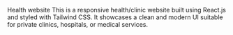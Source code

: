 Health website This is a responsive health/clinic website built using React.js and styled with Tailwind CSS. It showcases a clean and modern UI suitable for private clinics, hospitals, or medical services.